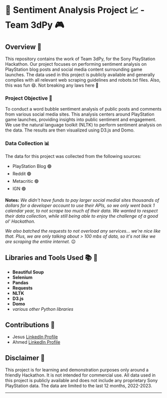 # 🫧 Sentiment Analysis Project 📈 - Team 3dPy 🎮

## Overview 📝

This repository contains the work of Team 3dPy, for the Sony PlayStation Hackathon. Our project focuses on performing sentiment analysis on PlayStation blog posts and social media content surrounding game launches. The data used in this project is publicly available and generally complies with all relevant web scraping guidelines and robots.txt files. Also, this was fun 😄. Not breaking any laws here 🚓

### Project Objective 🎯

To conduct a word bubble sentiment analysis of public posts and comments from various social media sites. This analysis centers around PlayStation game launches, providing insights into public sentiment and engagement. We use the natural language toolkit (NLTK) to perform sentiment analysis on the data. The results are then visualized using D3.js and Domo. 

### Data Collection 📊

The data for this project was collected from the following sources:

- PlayStation Blog 🟢
- Reddit 🟢
- Metacritic 🟢
- IGN 🟢


**Notes:** *We didn't have funds to pay larger social medial sites thousands of dollars for a developer account to use their APIs, so we only went back 1 calendar year, to not scrape too much of their data. We wanted to respect their data collection, while still being able to enjoy the challenge of a good ol' Hackathon.*

*We also batched the requests to not overload any services... we're nice like that. Plus, we are only talking about > 100 mbs of data, so it's not like we are scraping the entire internet.* 😉

## Libraries and Tools Used 📚 🧰

- **Beautiful Soup**
- **Selenium**
- **Pandas**
- **Requests**
- **NLTK**
- **D3.js**
- **Domo**
- *various other Python libraries*

## Contributions 🤝

- Jesus [LinkedIn Profile](https://www.linkedin.com/in/jesusgonzalez10/)
- Ahmed [LinkedIn Profile](https://www.linkedin.com/in/ahmedraza4/)

## Disclaimer 📜

This project is for learning and demonstration purposes only around a friendly Hackathon. It is not intended for commercial use. All data used in this project is publicly available and does not include any proprietary Sony PlayStation data. The data are limited to the last 12 months, 2022-2023.

---